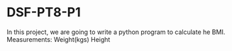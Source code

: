 # DSF-PT8-P1
In this project, we are going to write a python program to calculate he BMI.
Measurements:
Weight(kgs)
Height